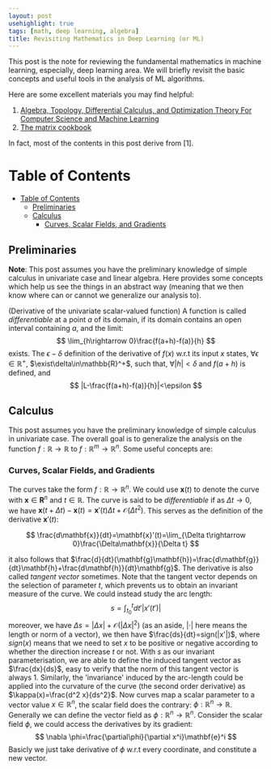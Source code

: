 ```yaml
---
layout: post
usehighlight: true
tags: [math, deep learning, algebra]
title: Revisiting Mathematics in Deep Learning (or ML)
---
```



This post is the note for reviewing the fundamental mathematics in machine learning, especially, deep learning area. We will briefly revisit the basic concepts and useful tools in the analysis of ML algorithms.

Here are some excellent materials you may find helpful:

1. [Algebra, Topology, Differential Calculus, and Optimization Theory For Computer Science and Machine Learning](https://www.cis.upenn.edu/~jean/math-deep.pdf)
2. [The matrix cookbook](https://www.math.uwaterloo.ca/~hwolkowi/matrixcookbook.pdf)
  
In fact, most of the contents in this post derive from [1].

# Table of Contents
- [Table of Contents](#table-of-contents)
  - [Preliminaries](#preliminaries)
  - [Calculus](#calculus)
    - [Curves, Scalar Fields, and Gradients](#curves-scalar-fields-and-gradients)

## Preliminaries

**Note**: This post assumes you have the preliminary knowledge of simple calculus in univariate case and linear algebra. Here provides some concepts which help us see the things in an abstract way (meaning that we then know where can or cannot we generalize our analysis to).

(Derivative of the univariate scalar-valued function) A function is called *differentiable* at a point $a$ of its domain, if its domain contains an open interval containing $a$, and the limit:
$$
\lim_{h\rightarrow 0}\frac{f(a+h)-f(a)}{h}
$$
exists. The $\epsilon-\delta$ definition of the derivative of $f(x)$ w.r.t its input $x$ states, $\forall \epsilon\in\mathbb{R}^+$,  $\exist\delta\in\mathbb{R}^+$, such that, $\forall |h|<\delta$ and $f(a+h)$ is defined, and
$$
|L-\frac{f(a+h)-f(a)}{h}|<\epsilon
$$

## Calculus

This post assumes you have the preliminary knowledge of simple calculus in univariate case. The overall goal is to generalize the analysis on the function $f:\mathbb{R}\rightarrow\mathbb{R}$ to $f:\mathbb{R}^m\rightarrow\mathbb{R}^n$. Some useful concepts are:

### Curves, Scalar Fields, and Gradients

The curves take the form $f:\mathbb{R}\rightarrow\mathbb{R}^n$. We could use $\mathbf{x}(t)$ to denote the curve with $\mathbf{x}\in \mathbf{R}^n$ and $t\in\mathbb{R}$. The curve is said to be *differentiable* if as $\Delta t\rightarrow 0$, we have $\mathbf{x}(t+\Delta t)-\mathbf{x}(t)=\mathbf{x}'(t)\Delta t+\mathcal{O}(\Delta t^2)$. This serves as the definition of the derivative $\mathbf{x}'(t)$:

$$
\frac{d\mathbf{x}}{dt}=\mathbf{x}'(t)=\lim_{\Delta t\rightarrow 0}\frac{\Delta\mathbf{x}}{\Delta t}
$$

it also follows that $\frac{d}{dt}(\mathbf{g}\mathbf{h})=\frac{d\mathbf{g}}{dt}\mathbf{h}+\frac{d\mathbf{h}}{dt}\mathbf{g}$. The derivative is also called *tangent vector* sometimes. Note that the tangent vector depends on the selection of parameter $t$, which prevents us to obtain an invariant measure of the curve. We could instead study the arc length:
$$
s=\int_{t_0}^t dt'|x'(t')|
$$
moreover, we have $\Delta s=|\Delta x|+\mathcal{O}(|\Delta x|^2)$ (as an aside, $|\cdot|$ here means the length or norm of a vector), we then have $\frac{ds}{dt}=sign(|x'|)$, where $sign(x)$ means that we need to set $x$ to be positive or negative according to whether the direction increase $t$ or not. With $s$ as our invariant parameterisation, we are able to define the induced tangent vector as $\frac{dx}{ds}$, easy to verify that the norm of this tangent vector is always 1. Similarly, the 'invariance' induced by the arc-length could be applied into the curvature of the curve (the second order derivative) as $\kappa(x)=\frac{d^2 x}{ds^2}$. Now curves map a scalar parameter to a vector value $x\in\mathbb{R}^n$, the scalar field does the contrary: $\phi:\mathbb{R}^n\rightarrow \mathbb{R}$. Generally we can define the vector field as $\phi:\mathbb{R}^n\rightarrow \mathbb{R}^n$. Consider the scalar field $\phi$, we could access the derivatives by its gradient: 
$$
\nabla \phi=\frac{\partial\phi}{\partial x^i}\mathbf{e}^i
$$
Basicly we just take derivative of $\phi$ w.r.t every coordinate, and constitute a new vector. 
